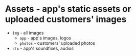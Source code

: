 # Assets - app's static assets or uploaded customers' images

- `img` - all images
    * `app` - app's images, logos
    * `photos` - customers' uploaded photos
- `sfx` - app's soundfixes, audios